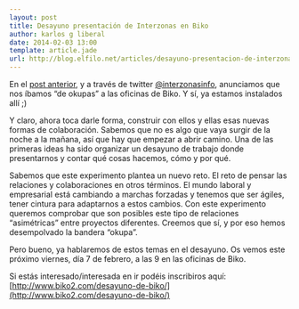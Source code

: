 ```yaml
---
layout: post
title: Desayuno presentación de Interzonas en Biko
author: karlos g liberal
date: 2014-02-03 13:00
template: article.jade
url: http://blog.elfilo.net/articles/desayuno-presentacion-de-interzonas-en-biko/index.html
---
```


En el [post anterior](http://blog.elfilo.net/articles/interzonas-y-el-2014/), y a través de twitter [@interzonasinfo](http://twitter.com/interzonasinfo), anunciamos que nos íbamos “de okupas” a las oficinas de Biko. Y sí, ya estamos instalados allí ;)

Y claro, ahora toca darle forma, construir con ellos y ellas esas nuevas formas de colaboración. Sabemos que no es algo que vaya surgir de la noche a la mañana, así que hay que empezar a abrir camino. Una de las primeras ideas ha sido organizar un desayuno de trabajo donde presentarnos y contar qué cosas hacemos, cómo y por qué. 

Sabemos que este experimento plantea un nuevo reto. El reto de pensar las relaciones y colaboraciones en otros términos. El mundo laboral y empresarial está cambiando a marchas forzadas y tenemos que ser ágiles, tener cintura para adaptarnos a estos cambios. Con este experimento queremos comprobar que son posibles este tipo de relaciones “asimétricas” entre proyectos diferentes. Creemos que sí, y por eso hemos desempolvado la bandera “okupa”. 

Pero bueno, ya hablaremos de estos temas en el desayuno. Os vemos este próximo viernes, día 7 de febrero, a las 9 en las oficinas de Biko. 

Si estás interesado/interesada en ir podéis inscribiros aquí: [http://www.biko2.com/desayuno-de-biko/](http://www.biko2.com/desayuno-de-biko/)


